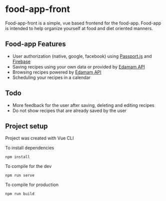 # food-app-front

Food-app-front is a simple, vue based frontend for the food-app. Food-app is intended to help organize yourself at food and diet oriented manners.

## Food-app Features

- User authorization (native, google, facebook) using [Passport.js](http://www.passportjs.org/) and [Firebase](https://firebase.google.com/)
- Saving recipes using your own data or provided by [Edamam API](https://developer.edamam.com/)
- Browsing recipes powered by [Edamam API](https://developer.edamam.com/)
- Scheduling your recipes in a calendar

## Todo

- More feedback for the user after saving, deleting and editing recipes
- Do not show recipes that are already saved by the user

## Project setup

Project was created with Vue CLI

To install dependencies

```
npm install
```

To compile for the dev

```
npm run serve
```

To compile for production

```
npm run build
```
